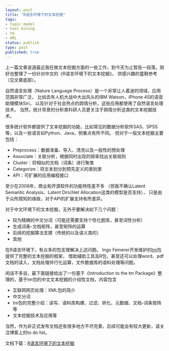 ```yaml
---
layout: post
title: "R语言环境下的文本挖掘"
tags: 
- topic model
- text mining
- tm
- XML
status: publish
type: post
published: true
---
```

上一篇文章说道最近我在做文本挖掘方面的一些工作，到今天为止暂告一段落。刚好也整理了一份针对中文的《R语言环境下的文本挖掘》，
供感兴趣的童鞋参考（见文章底部）。


自然语言处理（Nature Language Process）是一个非常让人着迷的领域，应用范围非常广泛，
比如去年人机大战中大出风头的IBM Watson，iPhone 4S的语音助理模块Siri，
以及针对于社会热点的舆情分析，这些应用都使用了自然语言处理技术。
当然，统计背景的分析类科研人员更关注于舆情分析这类的文本挖掘技术。


很多统计软件都提供了文本挖掘的功能，比如常见的数据分析软件SAS、SPSS等，以及一些语言如Python、Java，侧重点有所不同。
但对于一般文本挖掘主要包括：


* Preprocess：数据准备、导入、清洗以及一般性的预处理
* Associate：关联分析，根据同时出现的频率找出关联规则
* Cluster：将相似的文档（词条）进行聚类
* Categorize：将文本划分到预先定义的类别里
* API：可扩展的应用编程接口


至少在2008年，商业和开源软件的功能特性差不多
（但我不确认Latent Semantic Analysis、Latent Dirichlet Allocation这类的模型是否支持），
只是由于众所周知的缘故，对于API的扩展支持有所差异。


对于中文环境下的文本挖掘，无外乎要解决如下几个问题：

* 较为精确的中文分词（可能还需要支持个性化题库，甚至词性分析）
* 生成词条-文档矩阵，甚至矩阵的运算
* 后续的挖掘算法支撑（传统的以及语义类的）
* 其他


在R语言环境下，有众多的包支撑解决上述问题。
Ingo Feinerer开发维护的[tm](http://ftp.ctex.org/mirrors/CRAN/web/packages/tm/index.html)包提供了完整的文本挖掘的框架，
借助辅助工具及R包，甚至还可以处理word、pdf文档的读入，文档处理并行化运算，文件数据库的语料处理等问题。


闲话不多说，最下面链接给出了一份基于《Introduction to the tm Package》整理的，基于tm包的中文文本挖掘的介绍性文档，内容包含


* 互联网网页处理：XML包的简介
* 中文分词
* tm包的完整介绍：读写、语料库构建、过滤、转化、元数据、文档-词条矩阵等
* 文本挖掘技术及应用等


当然，作为非正式发布文档还有很多地方不尽完善，后续可能会有较大更新，请关注博客上的to do list。

文档下载：[R语言环境下的文本挖掘](https://github.com/sunbjt/sunbjt.github.com/blob/master/upload/pdf/)
